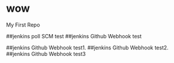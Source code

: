 # wow
My First Repo


##jenkins poll SCM test
##jenkins Github Webhook test

##jenkins Github Webhook test1.
##jenkins Github Webhook test2.
##jenkins Github Webhook test3



